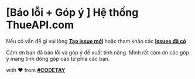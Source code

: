 # [Báo lỗi + Góp ý ] Hệ thống ThueAPI.com

Nếu có vấn đề gì vui lòng [**Tạo issue mới**](https://github.com/codetay/thueapi-issues/issues/new/choose) hoặc tham khảo các [**Issues đã có**](https://github.com/codetay/thueapi-issues/issues)

Cám ơn bạn đã báo lỗi và góp ý đề xuất tính năng. Mình rất cám ơn các góp ý mang tính đóng góp cao từ phía các bạn.


with ❤ from [**#CODETAY**](https://codetay.com)
